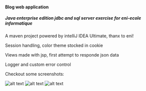 #### Blog web application
##### Java enterprise edition jdbc and sql server exercise for eni-ecole informatique

A maven project powered by intelliJ IDEA Ultimate, thanx to eni!

Session handling, color theme stocked in cookie

Views made with jsp, first attempt to responde json data  

Logger and custom error control 

Checkout some screenshots: 

![alt text](https://www.anastasios-arvanitis.info/githubImages/javaeeBlog/myProfile.png "Profile section")
![alt text](https://www.anastasios-arvanitis.info/githubImages/javaeeBlog/signupLogin.png "Sign up and Login")
![alt text](https://www.anastasios-arvanitis.info/githubImages/javaeeBlog/addPost.png "Adding a post")
